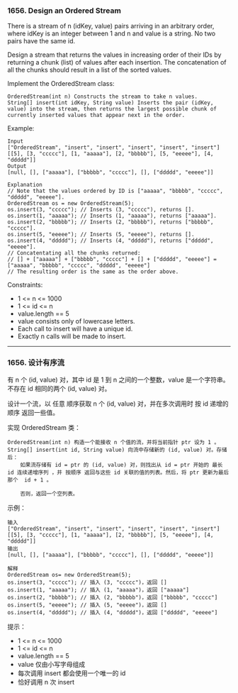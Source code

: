 ### 1656. Design an Ordered Stream
There is a stream of n (idKey, value) pairs arriving in an arbitrary order, where idKey is an integer between 1 and n and value is a string. No two pairs have the same id.

Design a stream that returns the values in increasing order of their IDs by returning a chunk (list) of values after each insertion. The concatenation of all the chunks should result in a list of the sorted values.

Implement the OrderedStream class:

    OrderedStream(int n) Constructs the stream to take n values.
    String[] insert(int idKey, String value) Inserts the pair (idKey, value) into the stream, then returns the largest possible chunk of currently inserted values that appear next in the order.



Example:

	Input
	["OrderedStream", "insert", "insert", "insert", "insert", "insert"]
	[[5], [3, "ccccc"], [1, "aaaaa"], [2, "bbbbb"], [5, "eeeee"], [4, "ddddd"]]
	Output
	[null, [], ["aaaaa"], ["bbbbb", "ccccc"], [], ["ddddd", "eeeee"]]

	Explanation
	// Note that the values ordered by ID is ["aaaaa", "bbbbb", "ccccc", "ddddd", "eeeee"].
	OrderedStream os = new OrderedStream(5);
	os.insert(3, "ccccc"); // Inserts (3, "ccccc"), returns [].
	os.insert(1, "aaaaa"); // Inserts (1, "aaaaa"), returns ["aaaaa"].
	os.insert(2, "bbbbb"); // Inserts (2, "bbbbb"), returns ["bbbbb", "ccccc"].
	os.insert(5, "eeeee"); // Inserts (5, "eeeee"), returns [].
	os.insert(4, "ddddd"); // Inserts (4, "ddddd"), returns ["ddddd", "eeeee"].
	// Concatentating all the chunks returned:
	// [] + ["aaaaa"] + ["bbbbb", "ccccc"] + [] + ["ddddd", "eeeee"] = ["aaaaa", "bbbbb", "ccccc", "ddddd", "eeeee"]
	// The resulting order is the same as the order above.



Constraints:

* 1 <= n <= 1000
* 1 <= id <= n
* value.length == 5
* value consists only of lowercase letters.
* Each call to insert will have a unique id.
* Exactly n calls will be made to insert.

----

### 1656. 设计有序流
有 n 个 (id, value) 对，其中 id 是 1 到 n 之间的一个整数，value 是一个字符串。不存在 id 相同的两个 (id, value) 对。

设计一个流，以 任意 顺序获取 n 个 (id, value) 对，并在多次调用时 按 id 递增的顺序 返回一些值。

实现 OrderedStream 类：

    OrderedStream(int n) 构造一个能接收 n 个值的流，并将当前指针 ptr 设为 1 。
    String[] insert(int id, String value) 向流中存储新的 (id, value) 对。存储后：
        如果流存储有 id = ptr 的 (id, value) 对，则找出从 id = ptr 开始的 最长 id 连续递增序列 ，并 按顺序 返回与这些 id 关联的值的列表。然后，将 ptr 更新为最后那个  id + 1 。

        否则，返回一个空列表。



示例：

	输入
	["OrderedStream", "insert", "insert", "insert", "insert", "insert"]
	[[5], [3, "ccccc"], [1, "aaaaa"], [2, "bbbbb"], [5, "eeeee"], [4, "ddddd"]]
	输出
	[null, [], ["aaaaa"], ["bbbbb", "ccccc"], [], ["ddddd", "eeeee"]]

	解释
	OrderedStream os= new OrderedStream(5);
	os.insert(3, "ccccc"); // 插入 (3, "ccccc")，返回 []
	os.insert(1, "aaaaa"); // 插入 (1, "aaaaa")，返回 ["aaaaa"]
	os.insert(2, "bbbbb"); // 插入 (2, "bbbbb")，返回 ["bbbbb", "ccccc"]
	os.insert(5, "eeeee"); // 插入 (5, "eeeee")，返回 []
	os.insert(4, "ddddd"); // 插入 (4, "ddddd")，返回 ["ddddd", "eeeee"]



提示：

* 1 <= n <= 1000
* 1 <= id <= n
* value.length == 5
* value 仅由小写字母组成
* 每次调用 insert 都会使用一个唯一的 id
* 恰好调用 n 次 insert

